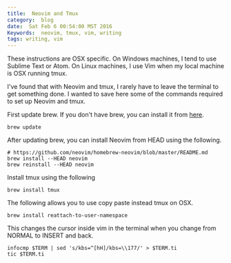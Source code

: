 ```yaml
---
title:  Neovim and Tmux
category:  blog
date:  Sat Feb 6 00:54:00 MST 2016
Keywords:  neovim, tmux, vim, writing
tags: writing, vim
---
```


These instructions are OSX specific. On Windows machines, I tend to use Sublime Text or Atom. On Linux machines, I use Vim when my local machine is OSX running tmux.

I've found that with Neovim and tmux, I rarely have to leave the terminal to get something done.
I wanted to save here some of the commands required to set up Neovim and tmux.

First update brew.
If you don't have brew, you can install it from [here](http://brew.sh/).

    brew update

After updating brew, you can install Neovim from HEAD using the following.

    # https://github.com/neovim/homebrew-neovim/blob/master/README.md
    brew install --HEAD neovim
    brew reinstall --HEAD neovim

Install tmux using the following

    brew install tmux

The following allows you to use copy paste instead tmux on OSX.

    brew install reattach-to-user-namespace

This changes the cursor inside vim in the terminal when you change from NORMAL to INSERT and back.

    infocmp $TERM | sed 's/kbs=^[hH]/kbs=\\177/' > $TERM.ti
    tic $TERM.ti
